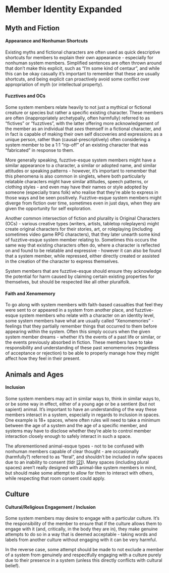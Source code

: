 # Member Identity Expanded

## Myth and Fiction

#### Appearance and Nonhuman Shortcuts

Existing myths and fictional characters are often used as quick descriptive shortcuts for members to explain their own appearance - especially for nonhuman system members. Simplified sentences are often thrown around that don’t make this explicit, such as “I’m some kind of centaur”, and while this can be okay casually it’s important to remember that these are usually shortcuts, and being explicit can proactively avoid some conflict over appropriation of myth (or intellectual property).


#### Fuzztives and OCs

Some system members relate heavily to not just a mythical or fictional creature or species but rather a specific existing character. These members are often (inappropriately archetypally, often harmfully) referred to as “fictives” or “fuzztives”, with the latter offering more acknowledgement of the member as an individual that _sees_ themself in a fictional character, and in fact is capable of making their own self discoveries and expressions as a unique person, rather than (causal-prescriptively) often considering a system member to be a 1:1 “rip-off” of an existing character that was “fabricated” in response to them. 

More generally speaking, fuzztive-esque system members might have a similar appearance to a character, a similar or adopted name, and similar attitudes or speaking patterns - however, it’s important to remember that this phenomena is also common in singlets, where both particularly relatable characters might have similar attitudes, speech patterns, or clothing styles - and even may have their names or style adopted by someone (especially trans folk) who realise that they’re able to express in those ways and be seen positively. Fuzztive-esque system members might diverge from fiction over time, sometimes even in just days, when they are given the opportunity for self exploration.

Another common intersection of fiction and plurality is Original Characters (OCs) - various creative types (writers, artists, tabletop roleplayers) might create original characters for their stories, art, or roleplaying (including sometimes video game RPG characters), that they later unearth some kind of fuzztive-esque system member relating to. Sometimes this occurs the same way that existing characters often do, where a character is reflected on and found to be relatable and expressive - however it can also be found that a system member, while repressed, either directly created or assisted in the creation of the character to express themselves.

System members that are fuzztive-esque should ensure they acknowledge the potential for harm caused by claiming certain existing properties for themselves, but should be respected like all other pluralfolk.

#### Faith and Xenomemory

To go along with system members with faith-based casualties that feel they were sent to or appeared in a system from another place, and fuzztive-esque system members who relate with a character on an identity level, some system members have what are usually called “Xenomemories” - feelings that they partially remember things that occurred to them before appearing within the system. Often this simply occurs when the given system member dreams - whether it’s the events of a past life or similar, or the events previously absorbed in fiction. These members have to take responsibility and understanding of these past xenomemories (regardless of acceptance or rejection) to be able to properly manage how they might affect how they feel in their present.


## Animals and Ages

#### Inclusion

Some system members may act in similar ways to, think in similar ways to, or be some way in effect, either of a young age or be a sentient (but not sapient) animal. It’s important to have an understanding of the way these members interact in a system, especially in regards to inclusion in spaces. One example is 18+ spaces, where often rules will need to take a minimum between the age of a system and the age of a specific member, and systems may have to disclose whether they’re able to control member interaction closely enough to safely interact in such a space. 

The aforementioned animal-esque types - not to be confused with nonhuman members capable of clear thought - are occasionally (harmfully?) referred to as “feral”, and shouldn’t be included in nsfw spaces due to an inability to consent (tldr [[2]](https://knowyourmeme.com/memes/harkness-test)). Many spaces (including plural spaces) aren’t really designed with animal-like system members in mind, but should make some attempt to allow for them to interact with others, while respecting that room consent could apply.


## Culture

#### Cultural/Religious Engagement / Inclusion

Some system members may desire to engage with a particular culture. It’s the responsibility of the member to ensure that if the culture allows them to engage with it (and, critically, in the body they are in), they make genuine attempts to do so in a way that is deemed acceptable - taking words and labels from another culture without engaging with it can be very harmful.

In the reverse case, some attempt should be made to not exclude a member of a system from genuinely and respectfully engaging with a culture purely due to their presence in a system (unless this directly conflicts with cultural belief). 
